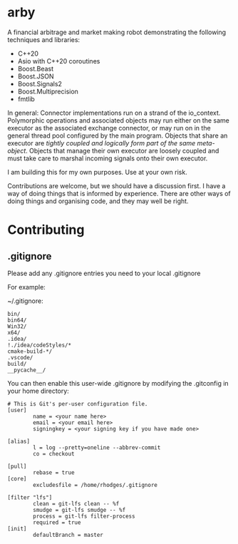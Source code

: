 # arby

A financial arbitrage and market making robot demonstrating the following techniques and libraries:
- C++20
- Asio with C++20 coroutines
- Boost.Beast
- Boost.JSON
- Boost.Signals2
- Boost.Multiprecision
- fmtlib


In general:
Connector implementations run on a strand of the io_context.
Polymorphic operations and associated objects may run either on the same executor as the associated exchange connector, or may run on in the general thread pool configured by the main program. Objects that share an executor are _tightly coupled and logically form part of the same meta-object_. Objects that manage their own executor are loosely coupled and must take care to marshal incoming signals onto their own executor.

I am building this for my own purposes. Use at your own risk.

Contributions are welcome, but we should have a discussion first. I have a way of doing things that is informed by experience. There are other ways of doing things and organising code, and they may well be right.

# Contributing

## .gitignore

Please add any .gitignore entries you need to your local .gitignore

For example:

~/.gitignore:
```gitignore
bin/
bin64/
Win32/
x64/
.idea/
!./idea/codeStyles/*
cmake-build-*/
.vscode/
build/
__pycache__/
```

You can then enable this user-wide .gitignore by modifying the .gitconfig in your home directory:

```
# This is Git's per-user configuration file.
[user]
        name = <your name here>
        email = <your email here>
        signingkey = <your signing key if you have made one>

[alias]
        l = log --pretty=oneline --abbrev-commit
        co = checkout

[pull]
        rebase = true
[core]
        excludesfile = /home/rhodges/.gitignore
        
[filter "lfs"]
        clean = git-lfs clean -- %f
        smudge = git-lfs smudge -- %f
        process = git-lfs filter-process
        required = true
[init]
        defaultBranch = master
```
